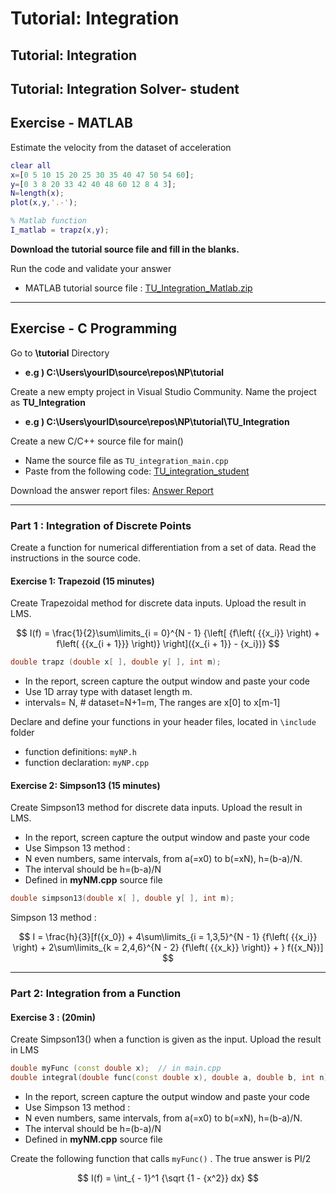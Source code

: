 # Tutorial: Integration

## Tutorial: Integration

## Tutorial: Integration Solver- student

## Exercise - MATLAB

Estimate the velocity from the dataset of acceleration

```matlab
clear all
x=[0 5 10 15 20 25 30 35 40 47 50 54 60];
y=[0 3 8 20 33 42 40 48 60 12 8 4 3];
N=length(x);
plot(x,y,'.-');

% Matlab function
I_matlab = trapz(x,y);    
```

**Download the tutorial source file and fill in the blanks.**

Run the code and validate your answer

* MATLAB tutorial source file : [TU\_Integration\_Matlab.zip](https://github.com/ykkimhgu/NumericalProg-student/blob/main/tutorial/TU\_Integration\_Matlab.zip)

***

## Exercise - C Programming

Go to **\tutorial** Directory

* **e.g ) C:\Users\yourID\source\repos\NP\tutorial**

Create a new empty project in Visual Studio Community. Name the project as **TU\_Integration**

* **e.g ) C:\Users\yourID\source\repos\NP\tutorial\TU\_Integration**

Create a new C/C++ source file for main()

* Name the source file as `TU_integration_main.cpp`
* Paste from the following code: [TU\_integration\_student](https://github.com/ykkimhgu/NumericalProg-student/blob/main/tutorial/TU\_integration\_student.cpp)

Download the answer report files: [Answer Report](https://github.com/ykkimhgu/NumericalProg-student/blob/main/tutorial/TU\_Integration\_Answer\_\_yourName\_ID.docx)

***

### Part 1 : Integration of Discrete Points

Create a function for numerical differentiation from a set of data. Read the instructions in the source code.

#### **Exercise 1: Trapezoid (15 minutes)**

Create Trapezoidal method for discrete data inputs. Upload the result in LMS.

$$
I(f) = \frac{1}{2}\sum\limits_{i = 0}^{N - 1} {\left[ {f\left( {{x_i}} \right) + f\left( {{x_{i + 1}}} \right)} \right]({x_{i + 1}} - {x_i})}
$$

```cpp
double trapz (double x[ ], double y[ ], int m);
```

* In the report, screen capture the output window and paste your code
* Use 1D array type with dataset length m.
* intervals= N, # dataset=N+1=m, The ranges are x\[0] to x\[m-1]

Declare and define your functions in your header files, located in `\include` folder

* function definitions: `myNP.h`
* function declaration: `myNP.cpp`

####

#### **Exercise 2: Simpson13 (15 minutes)**

Create Simpson13 method for discrete data inputs. Upload the result in LMS.

* In the report, screen capture the output window and paste your code
* Use Simpson 13 method :
* N even numbers, same intervals, from a(=x0) to b(=xN), h=(b-a)/N.
* The interval should be h=(b-a)/N
* Defined in **myNM.cpp** source file

```cpp
double simpson13(double x[ ], double y[ ], int m);
```

Simpson 13 method :

$$
I = \frac{h}{3}[f({x_0}) + 4\sum\limits_{i = 1,3,5}^{N - 1} {f\left( {{x_i}} \right) + 2\sum\limits_{k = 2,4,6}^{N - 2} {f\left( {{x_k}} \right)} + } f({x_N})]
$$

***

### **Part 2: Integration from a Function**

#### Exercise 3 : (20min)

Create Simpson13() when a function is given as the input. Upload the result in LMS

```cpp
double myFunc (const double x);  // in main.cpp
double integral(double func(const double x), double a, double b, int n);  // in myNM.h
```

* In the report, screen capture the output window and paste your code
* Use Simpson 13 method :
* N even numbers, same intervals, from a(=x0) to b(=xN), h=(b-a)/N.
* The interval should be h=(b-a)/N
* Defined in **myNM.cpp** source file

Create the following function that calls `myFunc()` . The true answer is PI/2

$$
I(f) = \int_{ - 1}^1 {\sqrt {1 - {x^2}} dx}
$$
